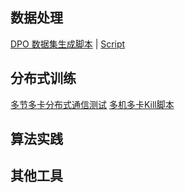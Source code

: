 ## 数据处理

[DPO 数据集生成脚本](toolkit/dpo_data_process.md) | [Script](https://gitee.com/jianzhnie/LLMReasoning/blob/main/llmreasoning/data_process/dpo_data_process.py)


## 分布式训练

[多节多卡分布式通信测试](toolkit/launch_multi_node_hccl_test.md)
[多机多卡Kill脚本](toolkit/kill_multi_nodes.md)


## 算法实践

## 其他工具